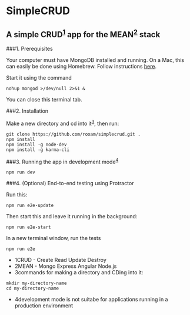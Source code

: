 # SimpleCRUD

## A simple CRUD<sup>[1](#CRUD)</sup> app for the MEAN<sup>[2](#MEAN)</sup> stack

###1. Prerequisites

Your computer must have MongoDB installed and running. On a Mac, this can easily be done using Homebrew. 
Follow instructions [here](https://docs.mongodb.com/v3.0/tutorial/install-mongodb-on-os-x/).

Start it using the command
```
nohup mongod >/dev/null 2>&1 &
```
You can close this terminal tab.

###2. Installation

Make a new directory and cd into it<sup>[3](#commands)</sup>, then run:
```
git clone https://github.com/roxam/simplecrud.git .
npm install
npm install -g node-dev
npm install -g karma-cli
```

###3. Running the app in development mode<sup>[4](#dev)</sup>
```
npm run dev
```

###4. (Optional) End-to-end testing using Protractor

Run this:
```
npm run e2e-update
```
Then start this and leave it running in the background:
```
npm run e2e-start
```
In a new terminal window, run the tests
```
npm run e2e
```

- <a name="CRUD">1</a>CRUD - Create Read Update Destroy
- <a name="MEAN">2</a>MEAN - Mongo Express Angular Node.js
- <a name="commands">3</a>commands for making a directory and CDing into it:
```
mkdir my-directory-name
cd my-directory-name
```
- <a name="dev">4</a>development mode is not suitabe for applications running in a production environment